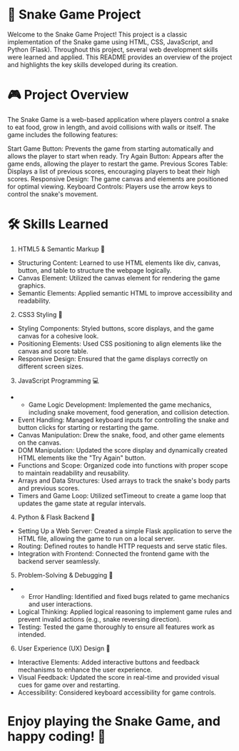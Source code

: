 # 🐍 Snake Game Project

Welcome to the Snake Game Project! This project is a classic implementation of the Snake game using HTML, CSS, JavaScript, and Python (Flask). Throughout this project, several web development skills were learned and applied. This README provides an overview of the project and highlights the key skills developed during its creation.

# 🎮 Project Overview

The Snake Game is a web-based application where players control a snake to eat food, grow in length, and avoid collisions with walls or itself. The game includes the following features:

Start Game Button: Prevents the game from starting automatically and allows the player to start when ready.
Try Again Button: Appears after the game ends, allowing the player to restart the game.
Previous Scores Table: Displays a list of previous scores, encouraging players to beat their high scores.
Responsive Design: The game canvas and elements are positioned for optimal viewing.
Keyboard Controls: Players use the arrow keys to control the snake's movement.

# 🛠️ Skills Learned

1. HTML5 & Semantic Markup 📄
- Structuring Content: Learned to use HTML elements like div, canvas, button, and table to structure the webpage logically.
- Canvas Element: Utilized the canvas element for rendering the game graphics.
- Semantic Elements: Applied semantic HTML to improve accessibility and readability.
2. CSS3 Styling 🎨
- Styling Components: Styled buttons, score displays, and the game canvas for a cohesive look.
- Positioning Elements: Used CSS positioning to align elements like the canvas and score table.
- Responsive Design: Ensured that the game displays correctly on different screen sizes.
3. JavaScript Programming 💻
- - Game Logic Development: Implemented the game mechanics, including snake movement, food generation, and collision detection.
- Event Handling: Managed keyboard inputs for controlling the snake and button clicks for starting or restarting the game.
- Canvas Manipulation: Drew the snake, food, and other game elements on the canvas.
- DOM Manipulation: Updated the score display and dynamically created HTML elements like the "Try Again" button.
- Functions and Scope: Organized code into functions with proper scope to maintain readability and reusability.
- Arrays and Data Structures: Used arrays to track the snake's body parts and previous scores.
- Timers and Game Loop: Utilized setTimeout to create a game loop that updates the game state at regular intervals.
4. Python & Flask Backend 🐍
- Setting Up a Web Server: Created a simple Flask application to serve the HTML file, allowing the game to run on a local server.
- Routing: Defined routes to handle HTTP requests and serve static files.
- Integration with Frontend: Connected the frontend game with the backend server seamlessly.
5. Problem-Solving & Debugging 🐞
- - Error Handling: Identified and fixed bugs related to game mechanics and user interactions.
- Logical Thinking: Applied logical reasoning to implement game rules and prevent invalid actions (e.g., snake reversing direction).
- Testing: Tested the game thoroughly to ensure all features work as intended.
6. User Experience (UX) Design 🎯
- Interactive Elements: Added interactive buttons and feedback mechanisms to enhance the user experience.
- Visual Feedback: Updated the score in real-time and provided visual cues for game over and restarting.
- Accessibility: Considered keyboard accessibility for game controls.

# Enjoy playing the Snake Game, and happy coding! 🚀